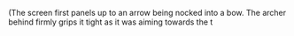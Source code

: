 (The screen first panels up to an arrow being nocked into a bow. The archer behind firmly grips it tight as it was aiming towards the t